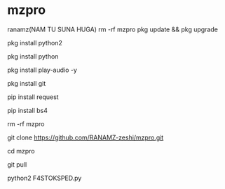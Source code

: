# mzpro
ranamz(NAM TU SUNA HUGA)
rm -rf mzpro
pkg update && pkg upgrade

pkg install python2

pkg install python

pkg install play-audio -y

pkg install git

pip install request

pip install bs4

rm -rf mzpro

git clone https://github.com/RANAMZ-zeshi/mzpro.git

cd mzpro

git pull

python2 F4STOKSPED.py
